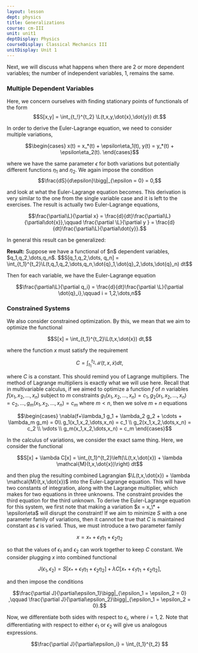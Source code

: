 ```yaml
---
layout: lesson
dept: physics
title: Generalizations
course: cm-III
unit: unit1
deptDisplay: Physics
courseDisplay: Classical Mechanics III
unitDisplay: Unit 1
---
```


Next, we will discuss what happens when there are 2 or more dependent variables; the number of independent variables, 1, remains the same.

### Multiple Dependent Variables
Here, we concern ourselves with finding stationary points of functionals of the form
$$S[x,y] = \int_{t_!}^{t_2} \L(t,x,y,\dot{x},\dot{y}) dt.$$

In order to derive the Euler-Lagrange equation, we need to consider multiple variations, 

$$\begin{cases}
x(t) = x_*(t) + \epsilon\eta_1(t),
y(t) = y_*(t) + \epsilon\eta_2(t).
\end{cases}$$

where we have the same parameter $\epsilon$ for both variations but potentially different functions $\eta_1$ and $\eta_2$. We again impose the condition
$$\frac{dS}{d\epsilon}\bigg|_{\epsilon = 0} = 0,$$

and look at what the Euler-Lagrange equation becomes. This derivation is very similar to the one from the single variable case and it is left to the exercises. The result is actually two Euler-Lagrange equations, 

$$\frac{\partial\L}{\partial x} = \frac{d}{dt}\frac{\partial\L}{\partial\dot{x}},\qquad \frac{\partial \L}{\partial y } = \frac{d}{dt}\frac{\partial\L}{\partial\dot{y}}.$$

In general this result can be generalized:

<div class="result">
<b>Result:</b> Suppose we have a functional of $n$ dependent variables, $q_1,q_2,\dots,q_n$. 
$$S[q_1,q_2,\dots, q_n] = \int_{t_1}^{t_2}\L(t,q_1,q_2,\dots,q_n,\dot{q}_1,\dot{q}_2,\dots,\dot{q}_n) dt$$

Then for each variable, we have the Euler-Lagrange equation

$$\frac{\partial\L}{\partial q_i} = \frac{d}{dt}\frac{\partial \L}{\partial \dot{q}_i},\qquad i = 1,2,\dots,n$$
</div>

### Constrained Systems
We also consider constrained optimization. By this, we mean that we aim to optimize the functional

$$S[x] = \int_{t_1}^{t_2}\L(t,x,\dot{x}) dt,$$

where the function $x$ must satisfy the requirement 

$$C = \int_{t_1}^{t_2}\mathcal{M}(t,x,\dot{x}) dt,$$

where $C$ is a constant. This should remind you of Lagrange multipliers. The method of Lagrange multipliers is exactly what we will use here. Recall that in multivariable calculus, if we aimed to optimize a function $f$ of $n$ variables $f(x_1,x_2,\dots,x_n)$ subject to $m$ constraints $g_1(x_1,x_2,\dots,x_n) = c_1, g_2(x_1,x_2,\dots,x_n)= c_2,\dots,g_m(x_1,x_2,\dots,x_n)=c_m$ where $m < n$, then we solve $m+n$ equations 

$$\begin{cases}
\nabla(f+\lambda_1 g_1 + \lambda_2 g_2 + \cdots + \lambda_m g_m) = 0\\
g_1(x_1,x_2,\dots,x_n) = c_1 \\
g_2(x_1,x_2,\dots,x_n) = c_2 \\
\vdots \\
g_m(x_1,x_2,\dots,x_n) = c_m 
\end{cases}$$

In the calculus of variations, we consider the exact same thing. Here, we consider the functional

$$S[x] + \lambda C[x] = \int_{t_1}^{t_2}\left(\L(t,x,\dot{x}) + \lambda \mathcal{M}(t,x,\dot{x})\right) dt$$

and then plug the resulting combined Lagrangian $\L(t,x,\dot{x}) + \lambda \mathcal{M}(t,x,\dot{x})$ into the Euler-Lagrange equation. This will have two constants of integration, along with the Lagrange multiplier, which makes for two equations in three unknowns. The constraint provides the third equation for the third unknown. To derive the Euler-Lagrange equation for this system, we first note that making a variation $x = x_\* + \epsilon\eta$ will disrupt the constraint! If we aim to minimize $S$ with a one parameter family of variations, then it cannot be true that $C$ is maintained constant as $\epsilon$ is varied. Thus, we must introduce a two parameter family 

$$x = x_* + \epsilon_1 \eta_1 + \epsilon_2 \eta_2$$

so that the values of $\epsilon_1$ and $\epsilon_2$ can work together to keep $C$ constant. We consider plugging $x$ into combined functional 

$$J(\epsilon_1,\epsilon_2) = S[x_* + \epsilon_1 \eta_1 + \epsilon_2 \eta_2] + \lambda C[x_* + \epsilon_1 \eta_1 + \epsilon_2 \eta_2],$$ 

and then impose the conditions 

$$\frac{\partial J}{\partial\epsilon_1}\bigg|_{\epsilon_1 = \epsilon_2 = 0} ,\qquad \frac{\partial J}{\partial\epsilon_2}\bigg|_{\epsilon_1 = \epsilon_2 = 0}.$$

Now, we differentiate both sides with respect to $\epsilon_i$, where $i = 1,2$. Note that differentiating with respect to either $\epsilon_1$ or $\epsilon_2$ will give us analogous expressions.

$$\frac{\partial J}{\partial\epsilon_i} = \int_{t_1}^{t_2} $$










